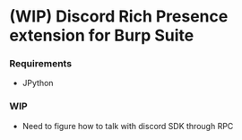 # (WIP) Discord Rich Presence extension for Burp Suite

### Requirements
* JPython

### WIP
* Need to figure how to talk with discord SDK through RPC
